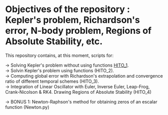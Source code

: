 # Objectives of the repository : Kepler's problem, Richardson's error, N-body problem, Regions of Absolute Stability, etc.  

This repository contains, at this moment, scripts for: 

 -> Solving Kepler's problem without using functions [HITO_1](https://github.com/jorge-morenog/MUSE_Orbits/blob/main/Python_projects/HITO_1.py). <br>
 -> Solvin Kepler's problem using functions (HITO_2). <br>
 -> Computing global error with Richardson's extrapolation and convergence ratio of different temporal schemes (HITO_3). <br>
 -> Integration of Linear Oscillator with Euler, Inverse Euler, Leap-Frog, Crank-Nicolson & RK4. Drawing Regions of Absolute Stability (HITO_4)

 -> BONUS 1: Newton-Raphson's method for obtaining zeros of an escalar function (Newton.py)

